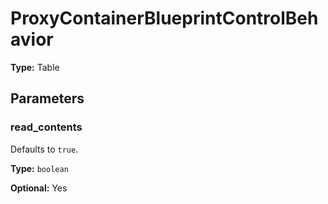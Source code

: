 # ProxyContainerBlueprintControlBehavior

**Type:** Table

## Parameters

### read_contents

Defaults to `true`.

**Type:** `boolean`

**Optional:** Yes

